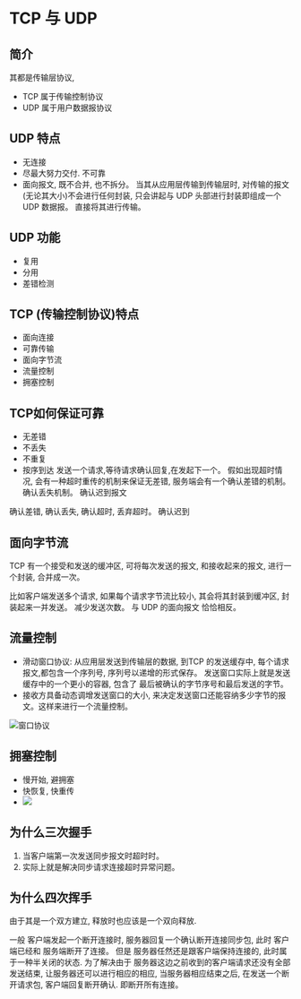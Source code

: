 # TCP 与 UDP

## 简介

其都是传输层协议, 

* TCP 属于传输控制协议
* UDP 属于用户数据报协议

## UDP 特点

* 无连接
* 尽最大努力交付. 不可靠
* 面向报文, 既不合并, 也不拆分。 当其从应用层传输到传输层时, 对传输的报文(无论其大小)不会进行任何封装, 只会讲起与 UDP 头部进行封装即组成一个  UDP 数据报。 直接将其进行传输。

## UDP 功能

* 复用
* 分用
* 差错检测

## TCP (传输控制协议)特点

* 面向连接
* 可靠传输
* 面向字节流
* 流量控制
* 拥塞控制 

## TCP如何保证可靠

* 无差错
* 不丢失
* 不重复
* 按序到达
发送一个请求,等待请求确认回复,在发起下一个。 假如出现超时情况,  会有一种超时重传的机制来保证无差错, 服务端会有一个确认差错的机制。 确认丢失机制。 确认迟到报文

确认差错, 确认丢失, 确认超时, 丢弃超时。 确认迟到

## 面向字节流

TCP 有一个接受和发送的缓冲区, 可将每次发送的报文, 和接收起来的报文, 进行一个封装, 合并成一次。

比如客户端发送多个请求, 如果每个请求字节流比较小,  其会将其封装到缓冲区, 封装起来一并发送。 减少发送次数。 与 UDP 的面向报文 恰恰相反。

## 流量控制

* 滑动窗口协议: 从应用层发送到传输层的数据, 到TCP 的发送缓存中, 每个请求报文,都包含一个序列号, 序列号以递增的形式保存。 发送窗口实际上就是发送缓存中的一个更小的容器,  包含了  最后被确认的字节序号和最后发送的字节。
* 接收方具备动态调增发送窗口的大小, 来决定发送窗口还能容纳多少字节的报文。这样来进行一个流量控制。

![窗口协议](https://img.mukewang.com/szimg/5b07f47300010cb616000900.jpg)

## 拥塞控制
* 慢开始, 避拥塞
* 快恢复, 快重传
* ![](https://img.mukewang.com/szimg/5b07f7140001a8d716000900.jpg)

## 为什么三次握手

1. 当客户端第一次发送同步报文时超时时。
2. 实际上就是解决同步请求连接超时异常问题。

## 为什么四次挥手

由于其是一个双方建立, 释放时也应该是一个双向释放. 

一般 客户端发起一个断开连接时, 服务器回复一个确认断开连接同步包, 此时 客户端已经和 服务端断开了连接。
但是 服务器任然还是跟客户端保持连接的, 此时属于一种半关闭的状态. 为了解决由于 服务器这边之前收到的客户端请求还没有全部发送结束, 让服务器还可以进行相应的相应, 当服务器相应结束之后, 在发送一个断开请求包, 客户端回复断开确认. 即断开所有连接。




